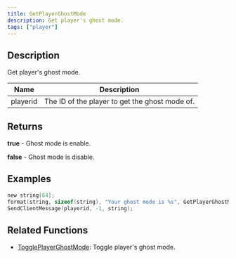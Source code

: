 ```yaml
---
title: GetPlayerGhostMode
description: Get player's ghost mode.
tags: ["player"]
---
```


<VersionWarn version='omp v1.1.0.2612' />

## Description

Get player's ghost mode.

| Name     | Description                                           |
| -------- | ----------------------------------------------------- |
| playerid | The ID of the player to get the ghost mode of. |

## Returns

**true** - Ghost mode is enable.

**false** - Ghost mode is disable.

## Examples

```c
new string[64];
format(string, sizeof(string), "Your ghost mode is %s", GetPlayerGhostMode(playerid) == true ? "enable" : "disable");
SendClientMessage(playerid, -1, string);
```

## Related Functions

- [TogglePlayerGhostMode](TogglePlayerGhostMode): Toggle player's ghost mode.
